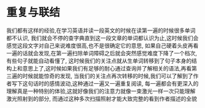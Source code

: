 # 重复与联结

我们都有这样的经验,在学习英语并读一段英文的时候在读第一遍的时候很多单词都不认识,
我们就会不停的查字典直到这一段文章的单词都认识为止,这时候我们会感觉这段文字对自己来说难度很高,也不是很确定它的意思,
如果自己硬着头皮再看一遍的话就会发现,在第一遍扫除单词障碍之后就会突然感觉难度下降了一个档次,有些句子就能自动看懂了,
这时候我们的关注点就从生单词转移到了句子本身的结构上和意思上了,这时候如果我们有足够的耐心通过查询并了解相关的语法,再看第三遍的时候就能惊奇的发现,
当我们的关注点再次转移的时候,我们可以了解到了作者写下这句话时的感情波动,这种通过一遍又一遍重复阅读,
每一遍都会有更深入的理解真是一种特别的体验,这就好像我们的注意力就像一束激光一样一次只能理解激光照射到的部分,
而通过这种多次扫描照射才能大致完整的看到作者描述的全貌
